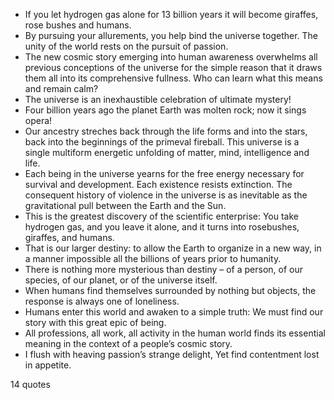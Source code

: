  - If you let hydrogen gas alone for 13 billion years it will become giraffes, rose bushes and humans.
 - By pursuing your allurements, you help bind the universe together. The unity of the world rests on the pursuit of passion.
 - The new cosmic story emerging into human awareness overwhelms all previous conceptions of the universe for the simple reason that it draws them all into its comprehensive fullness. Who can learn what this means and remain calm?
 - The universe is an inexhaustible celebration of ultimate mystery!
 - Four billion years ago the planet Earth was molten rock; now it sings opera!
 - Our ancestry streches back through the life forms and into the stars, back into the beginnings of the primeval fireball. This universe is a single multiform energetic unfolding of matter, mind, intelligence and life.
 - Each being in the universe yearns for the free energy necessary for survival and development. Each existence resists extinction. The consequent history of violence in the universe is as inevitable as the gravitational pull between the Earth and the Sun.
 - This is the greatest discovery of the scientific enterprise: You take hydrogen gas, and you leave it alone, and it turns into rosebushes, giraffes, and humans.
 - That is our larger destiny: to allow the Earth to organize in a new way, in a manner impossible all the billions of years prior to humanity.
 - There is nothing more mysterious than destiny – of a person, of our species, of our planet, or of the universe itself.
 - When humans find themselves surrounded by nothing but objects, the response is always one of loneliness.
 - Humans enter this world and awaken to a simple truth: We must find our story with this great epic of being.
 - All professions, all work, all activity in the human world finds its essential meaning in the context of a people’s cosmic story.
 - I flush with heaving passion’s strange delight, Yet find contentment lost in appetite.

14 quotes